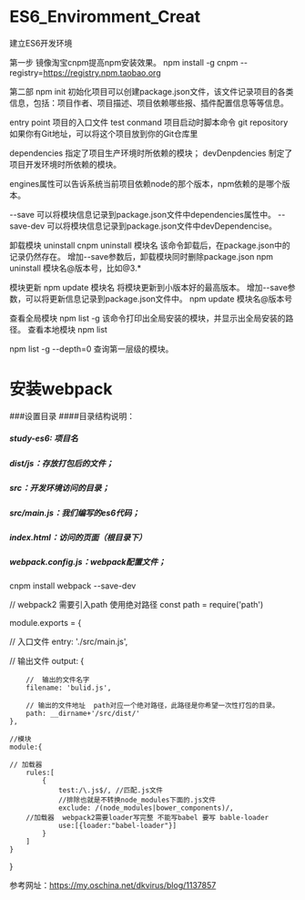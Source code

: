 # ES6_Enviromment_Creat
建立ES6开发环境


第一步 镜像淘宝cnpm提高npm安装效果。
npm install -g cnpm --registry=https://registry.npm.taobao.org

第二部 npm init 初始化项目可以创建package.json文件，该文件记录项目的各类信息，包括：项目作者、项目描述、项目依赖哪些报、插件配置信息等等信息。

entry point 项目的入口文件
test conmand 项目启动时脚本命令
git repository 如果你有Git地址，可以将这个项目放到你的Git仓库里

dependencies 指定了项目生产环境时所依赖的模块；
devDenpdencies 制定了项目开发环境时所依赖的模块。

engines属性可以告诉系统当前项目依赖node的那个版本，npm依赖的是哪个版本。

--save  可以将模块信息记录到package.json文件中dependencies属性中。
--save-dev 可以将模块信息记录到package.json文件中devDependencise。

卸载模块
uninstall
cnpm uninstall  模块名 
该命令卸载后，在package.json中的记录仍然存在。
增加--save参数后，卸载模块同时删除package.json
npm uninstall 模块名@版本号，比如@3.*

模块更新
npm update 模块名
将模块更新到小版本好的最高版本。
增加--save参数，可以将更新信息记录到package.json文件中。
npm update 模块名@版本号

查看全局模块 
npm list -g
该命令打印出全局安装的模块，并显示出全局安装的路径。
查看本地模块
npm list

npm list -g --depth=0
查询第一层级的模块。

# 安装webpack
###设置目录
####目录结构说明： 
##### study-es6: 项目名 
##### dist/js：存放打包后的文件； 
##### src：开发环境访问的目录； 
##### src/main.js：我们编写的es6代码； 
##### index.html：访问的页面（根目录下） 
##### webpack.config.js：webpack配置文件；

cnpm install webpack --save-dev




// webpack2 需要引入path 使用绝对路径
const path = require('path')

module.exports = {

//  入口文件 
    entry: './src/main.js',

//  输出文件
    output: {

        //  输出的文件名字
        filename: 'bulid.js',

        // 输出的文件地址  path对应一个绝对路径，此路径是你希望一次性打包的目录。
        path: __dirname+'/src/dist/'
    },

    //模块
    module:{

    // 加载器
        rules:[
            {
                test:/\.js$/, //匹配.js文件
                //排除也就是不转换node_modules下面的.js文件
                exclude: /(node_modules|bower_components)/,
        //加载器  webpack2需要loader写完整 不能写babel 要写 bable-loader
                use:[{loader:"babel-loader"}]
            }
        ]
    }
}


参考网址：https://my.oschina.net/dkvirus/blog/1137857
